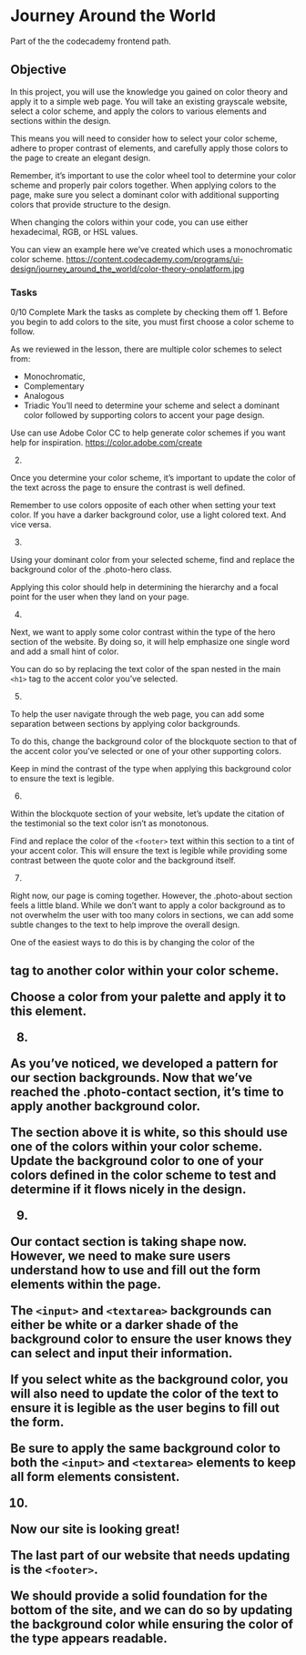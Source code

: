 # Journey Around the World

Part of the the codecademy frontend path.

## Objective

In this project, you will use the knowledge you gained on color theory and apply it to a simple web page. You will take an existing grayscale website, select a color scheme, and apply the colors to various elements and sections within the design.

This means you will need to consider how to select your color scheme, adhere to proper contrast of elements, and carefully apply those colors to the page to create an elegant design.

Remember, it’s important to use the color wheel tool to determine your color scheme and properly pair colors together. When applying colors to the page, make sure you select a dominant color with additional supporting colors that provide structure to the design.

When changing the colors within your code, you can use either hexadecimal, RGB, or HSL values.

You can view an example here we’ve created which uses a monochromatic color scheme.
https://content.codecademy.com/programs/ui-design/journey_around_the_world/color-theory-onplatform.jpg

### Tasks

0/10 Complete
Mark the tasks as complete by checking them off
1.
Before you begin to add colors to the site, you must first choose a color scheme to follow.

As we reviewed in the lesson, there are multiple color schemes to select from:

- Monochromatic,
- Complementary
- Analogous
- Triadic
You’ll need to determine your scheme and select a dominant color followed by supporting colors to accent your page design.

Use can use Adobe Color CC to help generate color schemes if you want help for inspiration.
https://color.adobe.com/create

2.
Once you determine your color scheme, it’s important to update the color of the text across the page to ensure the contrast is well defined.

Remember to use colors opposite of each other when setting your text color. If you have a darker background color, use a light colored text. And vice versa.


3.
Using your dominant color from your selected scheme, find and replace the background color of the .photo-hero class.

Applying this color should help in determining the hierarchy and a focal point for the user when they land on your page.

4.
Next, we want to apply some color contrast within the type of the hero section of the website. By doing so, it will help emphasize one single word and add a small hint of color.

You can do so by replacing the text color of the span nested in the main `<h1>` tag to the accent color you’ve selected.

5.
To help the user navigate through the web page, you can add some separation between sections by applying color backgrounds.

To do this, change the background color of the blockquote section to that of the accent color you’ve selected or one of your other supporting colors.

Keep in mind the contrast of the type when applying this background color to ensure the text is legible.


6.
Within the blockquote section of your website, let’s update the citation of the testimonial so the text color isn’t as monotonous.

Find and replace the color of the `<footer>` text within this section to a tint of your accent color. This will ensure the text is legible while providing some contrast between the quote color and the background itself.

7.
Right now, our page is coming together. However, the .photo-about section feels a little bland. While we don’t want to apply a color background as to not overwhelm the user with too many colors in sections, we can add some subtle changes to the text to help improve the overall design.

One of the easiest ways to do this is by changing the color of the <h2> tag to another color within your color scheme.

Choose a color from your palette and apply it to this element.

8.
As you’ve noticed, we developed a pattern for our section backgrounds. Now that we’ve reached the .photo-contact section, it’s time to apply another background color.

The section above it is white, so this should use one of the colors within your color scheme. Update the background color to one of your colors defined in the color scheme to test and determine if it flows nicely in the design.


9.
Our contact section is taking shape now. However, we need to make sure users understand how to use and fill out the form elements within the page.

The `<input>` and `<textarea>` backgrounds can either be white or a darker shade of the background color to ensure the user knows they can select and input their information.

If you select white as the background color, you will also need to update the color of the text to ensure it is legible as the user begins to fill out the form.

Be sure to apply the same background color to both the `<input>` and `<textarea>` elements to keep all form elements consistent.

10.
Now our site is looking great!

The last part of our website that needs updating is the `<footer>`.

We should provide a solid foundation for the bottom of the site, and we can do so by updating the background color while ensuring the color of the type appears readable.